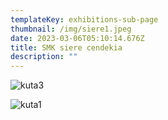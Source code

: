 ```yaml
---
templateKey: exhibitions-sub-page
thumbnail: /img/siere1.jpeg
date: 2023-03-06T05:10:14.676Z
title: SMK siere cendekia
description: ""
---
```

![kuta3](/img/siere2.jpeg)

![kuta1](/img/siere3.jpeg)

